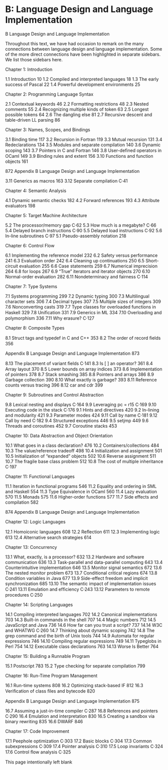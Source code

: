 # B: Language Design and Language Implementation

B Language Design and Language Implementation

Throughout this text, we have had occasion to remark on the many connections between language design and language implementation. Some of the more direct connections have been highlighted in separate sidebars. We list those sidebars here.

Chapter 1: Introduction

1.1 Introduction 10 1.2 Compiled and interpreted languages 18 1.3 The early success of Pascal 22 1.4 Powerful development environments 25

Chapter 2: Programming Language Syntax

2.1 Contextual keywords 46 2.2 Formatting restrictions 48 2.3 Nested comments 55 2.4 Recognizing multiple kinds of token 63 2.5 Longest possible tokens 64 2.6 The dangling else 81 2.7 Recursive descent and table-driven LL parsing 86

Chapter 3: Names, Scopes, and Bindings

3.1 Binding time 117 3.2 Recursion in Fortran 119 3.3 Mutual recursion 131 3.4 Redeclarations 134 3.5 Modules and separate compilation 140 3.6 Dynamic scoping 143 3.7 Pointers in C and Fortran 146 3.8 User-deﬁned operators in OCaml 149 3.9 Binding rules and extent 156 3.10 Functions and function objects 161

872 Appendix B Language Design and Language Implementation

3.11 Generics as macros 163 3.12 Separate compilation C·41

Chapter 4: Semantic Analysis

4.1 Dynamic semantic checks 182 4.2 Forward references 193 4.3 Attribute evaluators 198

Chapter 5: Target Machine Architecture

5.2 The processor/memory gap C·62 5.3 How much is a megabyte? C·66 5.4 Delayed branch instructions C·90 5.5 Delayed load instructions C·92 5.6 In-line subroutines C·97 5.1 Pseudo-assembly notation 218

Chapter 6: Control Flow

6.1 Implementing the reference model 232 6.2 Safety versus performance 241 6.3 Evaluation order 242 6.4 Cleaning up continuations 250 6.5 Short-circuit evaluation 255 6.6 Case statements 259 6.7 Numerical imprecision 264 6.8 for loops 267 6.9 “True” iterators and iterator objects 270 6.10 Normal-order evaluation 282 6.11 Nondeterminacy and fairness C·114

Chapter 7: Type Systems

7.1 Systems programming 299 7.2 Dynamic typing 300 7.3 Multilingual character sets 306 7.4 Decimal types 307 7.5 Multiple sizes of integers 309 7.6 Nonconverting casts 319 7.7 Type classes for overloaded functions in Haskell 329 7.8 Uniﬁcation 331 7.9 Generics in ML 334 7.10 Overloading and polymorphism 336 7.11 Why erasure? C·127

Chapter 8: Composite Types

8.1 Struct tags and typedef in C and C++ 353 8.2 The order of record ﬁelds 356

Appendix B Language Design and Language Implementation 873

8.13 The placement of variant ﬁelds C·141 8.3 Is [ ] an operator? 361 8.4 Array layout 370 8.5 Lower bounds on array indices 373 8.6 Implementation of pointers 378 8.7 Stack smashing 385 8.8 Pointers and arrays 386 8.9 Garbage collection 390 8.10 What exactly is garbage? 393 8.11 Reference counts versus tracing 396 8.12 car and cdr 399

Chapter 9: Subroutines and Control Abstraction

9.8 Lexical nesting and displays C·164 9.9 Leveraging pc = r15 C·169 9.10 Executing code in the stack C·176 9.1 Hints and directives 420 9.2 In-lining and modularity 421 9.3 Parameter modes 424 9.11 Call by name C·181 9.12 Call by need C·182 9.4 Structured exceptions 446 9.5 setjmp 449 9.6 Threads and coroutines 452 9.7 Coroutine stacks 453

Chapter 10: Data Abstraction and Object Orientation

10.1 What goes in a class declaration? 476 10.2 Containers/collections 484 10.3 The value/reference tradeoff 498 10.4 Initialization and assignment 501 10.5 Initialization of “expanded” objects 502 10.6 Reverse assignment 511 10.7 The fragile base class problem 512 10.8 The cost of multiple inheritance C·197

Chapter 11: Functional Languages

11.1 Iteration in functional programs 546 11.2 Equality and ordering in SML and Haskell 554 11.3 Type Equivalence in OCaml 560 11.4 Lazy evaluation 570 11.5 Monads 575 11.6 Higher-order functions 577 11.7 Side effects and compilation 582

874 Appendix B Language Design and Language Implementation

Chapter 12: Logic Languages

12.1 Homoiconic languages 608 12.2 Reﬂection 611 12.3 Implementing logic 613 12.4 Alternative search strategies 614

Chapter 13: Concurrency

13.1 What, exactly, is a processor? 632 13.2 Hardware and software communication 636 13.3 Task-parallel and data-parallel computing 643 13.4 Counterintuitive implementation 646 13.5 Monitor signal semantics 672 13.6 The nested monitor problem 673 13.7 Conditional critical regions 674 13.8 Condition variables in Java 677 13.9 Side-effect freedom and implicit synchronization 685 13.10 The semantic impact of implementation issues C·241 13.11 Emulation and efﬁciency C·243 13.12 Parameters to remote procedures C·250

Chapter 14: Scripting Languages

14.1 Compiling interpreted languages 702 14.2 Canonical implementations 703 14.3 Built-in commands in the shell 707 14.4 Magic numbers 712 14.5 JavaScript and Java 736 14.6 How far can you trust a script? 737 14.14 W3C and WHATWG C·260 14.7 Thinking about dynamic scoping 742 14.8 The grep command and the birth of Unix tools 744 14.9 Automata for regular expressions 746 14.10 Compiling regular expressions 749 14.11 Typeglobs in Perl 754 14.12 Executable class declarations 763 14.13 Worse Is Better 764

Chapter 15: Building a Runnable Program

15.1 Postscript 783 15.2 Type checking for separate compilation 799

Chapter 16: Run-Time Program Management

16.1 Run-time systems 808 16.2 Optimizing stack-based IF 812 16.3 Veriﬁcation of class ﬁles and bytecode 820

Appendix B Language Design and Language Implementation 875

16.7 Assuming a just-in-time compiler C·287 16.8 References and pointers C·290 16.4 Emulation and interpretation 830 16.5 Creating a sandbox via binary rewriting 835 16.6 DWARF 846

Chapter 17: Code Improvement

17.1 Peephole optimization C·303 17.2 Basic blocks C·304 17.3 Common subexpressions C·309 17.4 Pointer analysis C·310 17.5 Loop invariants C·324 17.6 Control ﬂow analysis C·325

This page intentionally left blank

